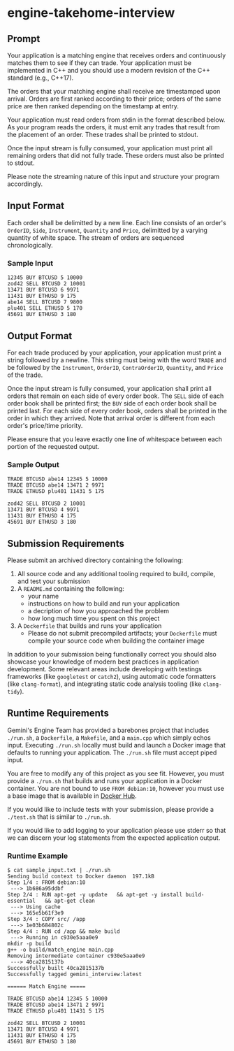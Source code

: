 # engine-takehome-interview

## Prompt

Your application is a matching engine that receives orders and continuously matches them to see if they can trade. Your application must be implemented in C++ and you should use a modern revision of the C++ standard (e.g., C++17).

The orders that your matching engine shall receive are timestamped upon arrival. Orders are first ranked according to their price; orders of the same price are then ranked depending on the timestamp at entry.

Your application must read orders from stdin in the format described below. As your program reads the orders, it must emit any trades that result from the placement of an order. These trades shall be printed to stdout.

Once the input stream is fully consumed, your application must print all remaining orders that did not fully trade. These orders must also be printed to stdout.

Please note the streaming nature of this input and structure your program accordingly.

## Input Format

Each order shall be delimitted by a new line. Each line consists of an order's `OrderID`, `Side`, `Instrument`, `Quantity` and `Price`, delimitted by a varying quantity of white space. The stream of orders are sequenced chronologically.

### Sample Input

```
12345 BUY BTCUSD 5 10000
zod42 SELL BTCUSD 2 10001
13471 BUY BTCUSD 6 9971
11431 BUY ETHUSD 9 175
abe14 SELL BTCUSD 7 9800
plu401 SELL ETHUSD 5 170
45691 BUY ETHUSD 3 180
```

## Output Format

For each trade produced by your application, your application must print a string followed by a newline. This string must being with the word `TRADE` and be followed by the `Instrument`, `OrderID`, `ContraOrderID`, `Quantity`, and `Price` of the trade.

Once the input stream is fully consumed, your application shall print all orders that remain on each side of every order book. The `SELL` side of each order book shall be printed first; the `BUY` side of each order book shall be printed last. For each side of every order book, orders shall be printed in the order in which they arrived. Note that arrival order is different from each order's price/time priority.

Please ensure that you leave exactly one line of whitespace between each portion of the requested output.

### Sample Output

```
TRADE BTCUSD abe14 12345 5 10000
TRADE BTCUSD abe14 13471 2 9971
TRADE ETHUSD plu401 11431 5 175

zod42 SELL BTCUSD 2 10001
13471 BUY BTCUSD 4 9971
11431 BUY ETHUSD 4 175
45691 BUY ETHUSD 3 180
```

## Submission Requirements

Please submit an archived directory containing the following:
1. All source code and any additional tooling required to build, compile, and test your submission
2. A `README.md` containing the following:
    - your name
    - instructions on how to build and run your application
    - a decription of how you approached the problem
    - how long much time you spent on this project
3. A `Dockerfile` that builds and runs your application
    - Please do not submit precompiled artifacts; your `Dockerfile` must compile your source code when building the container image

In addition to your submission being functionally correct you should also showcase your knowledge of modern best practices in application development. Some relevant areas include developing with testings frameworks (like `googletest` or `catch2`), using automatic code formatters (like `clang-format`), and integrating static code analysis tooling (like `clang-tidy`).

## Runtime Requirements

Gemini's Engine Team has provided a barebones project that includes `./run.sh`, a `Dockerfile`, a `Makefile`, and a `main.cpp` which simply echos input. Executing `./run.sh` locally must build and launch a Docker image that defaults to running your application. The `./run.sh` file must accept piped input.

You are free to modify any of this project as you see fit. However, you must provide a `./run.sh` that builds and runs your application in a Docker container. You are not bound to use `FROM debian:10`, however you must use a base image that is available in [Docker Hub](https://hub.docker.com/).

If you would like to include tests with your submission, please provide a `./test.sh` that is similar to `./run.sh`.

If you would like to add logging to your application please use stderr so that we can discern your log statements from the expected application output.

### Runtime Example

```
$ cat sample_input.txt | ./run.sh
Sending build context to Docker daemon  197.1kB
Step 1/4 : FROM debian:10
 ---> 1b686a95ddbf
Step 2/4 : RUN apt-get -y update   && apt-get -y install build-essential   && apt-get clean
 ---> Using cache
 ---> 165e5b61f3e9
Step 3/4 : COPY src/ /app
 ---> 1e03b684802c
Step 4/4 : RUN cd /app && make build
 ---> Running in c930e5aaa0e9
mkdir -p build
g++ -o build/match_engine main.cpp
Removing intermediate container c930e5aaa0e9
 ---> 40ca2815137b
Successfully built 40ca2815137b
Successfully tagged gemini_interview:latest

====== Match Engine =====

TRADE BTCUSD abe14 12345 5 10000
TRADE BTCUSD abe14 13471 2 9971
TRADE ETHUSD plu401 11431 5 175

zod42 SELL BTCUSD 2 10001
13471 BUY BTCUSD 4 9971
11431 BUY ETHUSD 4 175
45691 BUY ETHUSD 3 180
```
